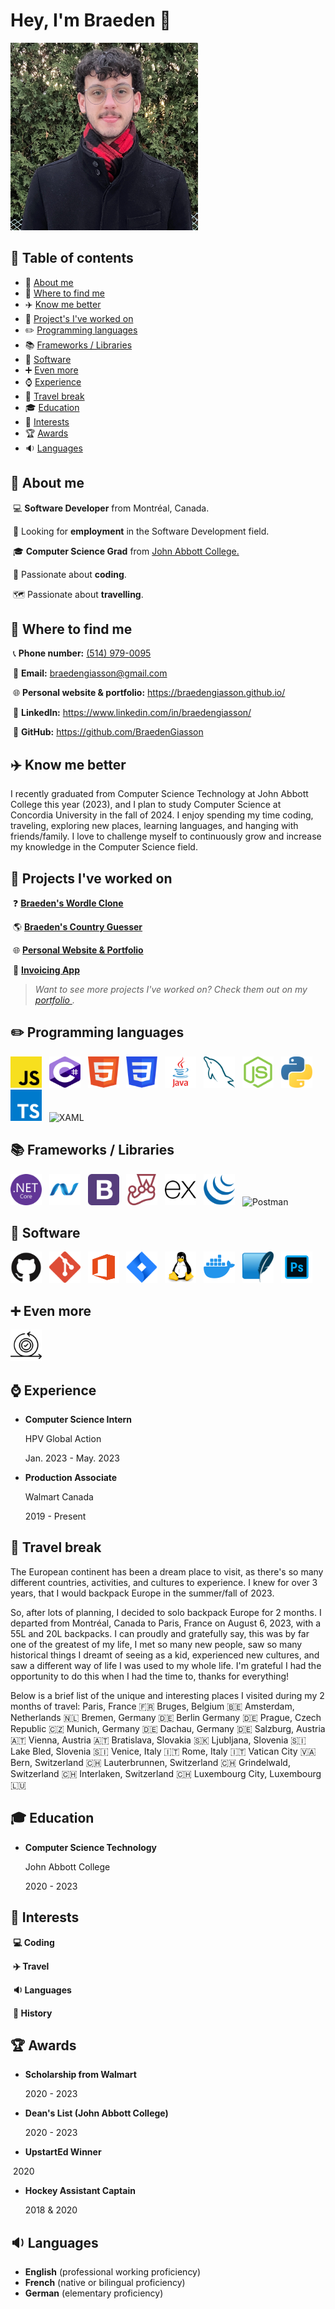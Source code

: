 # Hey, I'm Braeden :wave:

<img src="https://github.com/BraedenGiasson/braedengiasson.github.io/blob/main/src/assets/jpeg/profilePic.JPEG" alt="my profile pic" width="300" height="300" />

## :bookmark_tabs: Table of contents

- :maple_leaf: [About me](https://github.com/BraedenGiasson/BraedenGiasson#maple_leaf-about-me)
- :pushpin: [Where to find me](https://github.com/BraedenGiasson/BraedenGiasson#pushpin-where-to-find-me)
- :airplane: [Know me better](https://github.com/BraedenGiasson/BraedenGiasson#airplane-know-me-better)
- :dart: [Project's I've worked on](https://github.com/BraedenGiasson/BraedenGiasson#dart-projects-ive-worked-on)
- :pencil2: [Programming languages](https://github.com/BraedenGiasson/BraedenGiasson#pencil2-programming-languages)
- :books: [Frameworks / Libraries](https://github.com/BraedenGiasson/BraedenGiasson#books-frameworks--libraries)
- :iphone: [Software](https://github.com/BraedenGiasson/BraedenGiasson#iphone-software)
- :heavy_plus_sign: [Even more](https://github.com/BraedenGiasson/BraedenGiasson#heavy_plus_sign-even-more)
- :watch: [Experience](https://github.com/BraedenGiasson/BraedenGiasson#-experience)
- :european_castle: [Travel break](https://github.com/BraedenGiasson/BraedenGiasson#european_castle-travel-break)
- :mortar_board: [Education](https://github.com/BraedenGiasson/BraedenGiasson#mortar_board-education)
- :thought_balloon: [Interests](https://github.com/BraedenGiasson/BraedenGiasson#thought_balloon-interests)
- :trophy: [Awards](https://github.com/BraedenGiasson/BraedenGiasson#trophy-awards)
- :sound: [Languages](https://github.com/BraedenGiasson/BraedenGiasson#sound-languages)

## :maple_leaf: About me

​	:computer: **Software Developer** from Montréal, Canada.

​	:briefcase: Looking for **employment** in the Software Development field.

​	:mortar_board: **Computer Science Grad** from [John Abbott College.](https://johnabbott.qc.ca/career-programs/computer-science-technology/)

​	:open_file_folder: Passionate about **coding**.

​	:world_map: Passionate about **travelling**.

## :pushpin: Where to find me

​	:telephone_receiver: **Phone number:** [(514) 979-0095](tel:+1-514-979-0095)

​	:e-mail: **Email:** [braedengiasson@gmail.com](mailto:braedengiasson@gmail.com)

​	:globe_with_meridians: **Personal website & portfolio:** https://braedengiasson.github.io/

​	:link: **LinkedIn:** https://www.linkedin.com/in/braedengiasson/

​	:link: **GitHub:** https://github.com/BraedenGiasson

## :airplane: Know me better

I recently graduated from Computer Science Technology at John Abbott College this year (2023), and I plan to study Computer Science at Concordia University in the fall of 2024. I enjoy spending my time coding, traveling, exploring new places, learning languages, and hanging with friends/family. I love to challenge myself to continuously grow and increase my knowledge in the Computer Science field.

## :dart: Projects I've worked on

​	:question: **[Braeden's Wordle Clone](https://github.com/BraedenGiasson/CreativeWordleClone)**	

​	:earth_americas: **[Braeden's Country Guesser](https://github.com/BraedenGiasson/BraedensCountryGuesser.github.io)**

​	:globe_with_meridians: **[Personal Website & Portfolio](https://github.com/BraedenGiasson/braedengiasson.github.io)**

​	:page_facing_up: **[Invoicing App](https://github.com/BraedenGiasson/AppDev2/tree/main/Invoice%20App)**

> *Want to see more projects I've worked on? Check them out on my [portfolio ](https://braedengiasson.github.io/#projects).*

## :pencil2: Programming languages

<div>
        <img src="https://github.com/BraedenGiasson/braedengiasson.github.io/blob/main/src/assets/svg/skills/javascript.svg" alt="JavaScript" title="JavaScript" width="50px" height="50px">
        &nbsp;
        <img src="https://github.com/BraedenGiasson/braedengiasson.github.io/blob/main/src/assets/svg/skills/csharp.svg" alt="C# logo" title="C#" width="50px" height="50px">
        &nbsp;
        <img src="https://github.com/BraedenGiasson/braedengiasson.github.io/blob/main/src/assets/svg/skills/html.svg" alt="HTML" title="HTML" width="50px" height="50px">
        &nbsp;
        <img src="https://github.com/BraedenGiasson/braedengiasson.github.io/blob/main/src/assets/svg/skills/css.svg" alt="CSS" title="CSS" width="50px" height="50px">
        &nbsp;
        <img src="https://github.com/devicons/devicon/blob/master/icons/java/java-original-wordmark.svg" alt="Java" title="Java" width="50px" height="50px">
        &nbsp;
        <img src="https://github.com/BraedenGiasson/braedengiasson.github.io/blob/main/src/assets/svg/skills/mysql.svg" alt="MySQL" title="Java" width="50px" height="50px">
        &nbsp;
        <img src="https://github.com/BraedenGiasson/braedengiasson.github.io/blob/main/src/assets/svg/skills/nodejs.svg" alt="Node.js" title="Node.js" width="50px" height="50px">
        &nbsp;
        <img src="https://github.com/BraedenGiasson/braedengiasson.github.io/blob/main/src/assets/svg/skills/python.svg" alt="Python" title="Python" width="50px" height="50px">
        &nbsp;
        <img src="https://github.com/BraedenGiasson/braedengiasson.github.io/blob/main/src/assets/svg/skills/typescript.svg" alt="TypeScript" title="TypeScript" width="50px" height="50px">
        &nbsp;
        <img src="https://user-images.githubusercontent.com/16964652/66596008-f4e3ed80-eb50-11e9-9a8a-3e9a5adf4d7c.png" alt="XAML" title="XAML" width="50px" height="50px">
        &nbsp;
    </div>

## :books: Frameworks / Libraries

 <div>
        <img src="https://github.com/devicons/devicon/blob/master/icons/dotnetcore/dotnetcore-original.svg" alt=".NET Core" title=".NET Core" width="50px" height="50px">
        &nbsp;
        <img src="https://github.com/BraedenGiasson/braedengiasson.github.io/blob/main/src/assets/svg/skills/aspdotnet.svg" alt="ASP.NET & WPF" title="ASP.NET & WPF" width="50px" height="50px">
        &nbsp;
        <img src="https://github.com/BraedenGiasson/braedengiasson.github.io/blob/main/src/assets/svg/skills/bootstrap.svg" alt="Bootstrap" title="Bootstrap" width="50px" height="50px">
        &nbsp;
        <img src="https://github.com/BraedenGiasson/braedengiasson.github.io/blob/main/src/assets/svg/skills/jest.svg" alt="Jest" title="Jest" width="50px" height="50px">
        &nbsp;
        <img src="https://github.com/BraedenGiasson/braedengiasson.github.io/blob/main/src/assets/svg/skills/expressjs.svg" alt="Express.js" title="Express.js" width="50px" height="50px">
        &nbsp;
        <img src="https://github.com/BraedenGiasson/braedengiasson.github.io/blob/main/src/assets/svg/skills/jquery.svg" alt="jQuery" title="jQuery" width="50px" height="50px">
        &nbsp;
        <img src="https://www.vectorlogo.zone/logos/getpostman/getpostman-icon.svg" alt="Postman" title="Postman" width="50px" height="50px">
        &nbsp;
    </div>


## :iphone: Software

<div>
        <img src="https://github.com/devicons/devicon/blob/master/icons/github/github-original.svg" alt="GitHub" title="GitHub" width="50px" height="50px">
        &nbsp;
        <img src="https://github.com/BraedenGiasson/braedengiasson.github.io/blob/main/src/assets/svg/skills/git.svg" alt="Git" title="Git" width="50px" height="50px">
        &nbsp;
        <img src="https://github.com/BraedenGiasson/braedengiasson.github.io/blob/main/src/assets/svg/skills/office365.svg" alt="Office365" title="Office365" width="50px" height="50px">
        &nbsp;
        <img src="https://github.com/BraedenGiasson/braedengiasson.github.io/blob/main/src/assets/svg/skills/jira.svg" alt="Jira" title="Jira" width="50px" height="50px">
        &nbsp;
        <img src="https://github.com/devicons/devicon/blob/master/icons/linux/linux-original.svg" alt="Linux" title="Linux" width="50px" height="50px">
        &nbsp;
        <img src="https://github.com/BraedenGiasson/braedengiasson.github.io/blob/main/src/assets/svg/skills/docker.svg" alt="Docker" title="Docker" width="50px" height="50px">
        &nbsp;
        <img src="https://github.com/BraedenGiasson/braedengiasson.github.io/blob/main/src/assets/svg/skills/sqlite.svg" alt="SQLite" title="SQLite" width="50px" height="50px">
        &nbsp;
        <img src="https://github.com/BraedenGiasson/braedengiasson.github.io/blob/main/src/assets/svg/skills/photoshop.svg" alt="Photoshop" title="Photoshop" width="50px" height="50px">
        &nbsp;
    </div>

## :heavy_plus_sign: Even more

<div>
        <img src="https://github.com/BraedenGiasson/braedengiasson.github.io/blob/main/src/assets/svg/skills/agile.svg" alt="Agile" title="Agile" width="50px" height="50px">
        &nbsp;
    </div>

## ⌚ Experience 

- **Computer Science Intern**

  HPV Global Action

  Jan. 2023 - May. 2023

- **Production Associate**

  Walmart Canada

  2019 - Present

## :european_castle: Travel break

The European continent has been a dream place to visit, as there's so many different countries, activities, and cultures to experience. I knew for over 3 years, that I would backpack Europe in the summer/fall of 2023. 

So, after lots of planning, I decided to solo backpack Europe for 2 months. I departed from Montréal, Canada to Paris, France on August 6, 2023, with a 55L and 20L backpacks. I can proudly and gratefully say, this was by far one of the greatest of my life, I met so many new people, saw so many historical things I dreamt of seeing as a kid, experienced new cultures, and saw a different way of life I was used to my whole life. I'm grateful I had the opportunity to do this when I had the time to, thanks for everything!

Below is a brief list of the unique and interesting places I visited during my 2 months of travel:
Paris, France :fr:
Bruges, Belgium :belgium:
Amsterdam, Netherlands :netherlands:
Bremen, Germany :de:
Berlin Germany :de:
Prague, Czech Republic :czech_republic:
Munich, Germany :de:
Dachau, Germany :de:
Salzburg, Austria :austria:
Vienna, Austria :austria:
Bratislava, Slovakia :slovakia:
Ljubljana, Slovenia :slovenia:
Lake Bled, Slovenia :slovenia:
Venice, Italy :it:
Rome, Italy :it:
Vatican City :vatican_city:
Bern, Switzerland :switzerland:
Lauterbrunnen, Switzerland :switzerland:
Grindelwald, Switzerland :switzerland:
Interlaken, Switzerland :switzerland:
Luxembourg City, Luxembourg :luxembourg:

## :mortar_board: Education

- **Computer Science Technology**

  John Abbott College

  2020 - 2023
  
 ## :thought_balloon: Interests

​	**:computer: Coding**

​	**:airplane: Travel**

​	**:sound: Languages**

​	**:scroll: History**

## :trophy: Awards

- **Scholarship from Walmart**

  2020 - 2023

- **Dean's List (John Abbott College)** 

  2020 - 2023

- **UpstartEd Winner** 

​		2020

- **Hockey Assistant Captain**

  2018 & 2020

## :sound: Languages

- **English** (professional working proficiency)
- **French** (native or bilingual proficiency)
- **German** (elementary proficiency)